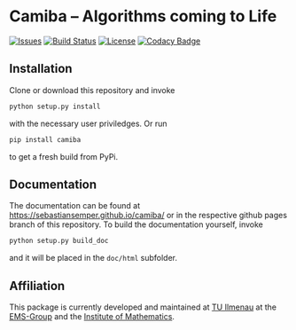 # Camiba – Algorithms coming to Life

[![Issues](https://img.shields.io/github/issues/SebastianSemper/camiba.svg)](https://github.com/SebastianSemper/camiba/issues) [![Build Status](https://travis-ci.org/SebastianSemper/camiba.svg?branch=master)](https://travis-ci.org/SebastianSemper/camiba) [![License](https://img.shields.io/github/license/SebastianSemper/camiba.svg)]() [![Codacy Badge](https://api.codacy.com/project/badge/Grade/54806db2cc1144ddb0a7ef4ebe12fb39)](https://www.codacy.com/app/SebastianSemper/camiba?utm_source=github.com&amp;utm_medium=referral&amp;utm_content=SebastianSemper/camiba&amp;utm_campaign=Badge_Grade)
## Installation

Clone or download this repository and invoke

```bash
python setup.py install
```

with the necessary user priviledges. Or run

```bash
pip install camiba
```
to get a fresh build from PyPi.

## Documentation

The documentation can be found at <https://sebastiansemper.github.io/camiba/>
or in the respective github pages branch of this repository. To build
the documentation yourself, invoke

```bash
python setup.py build_doc
```

and it will be placed in the `doc/html` subfolder.

## Affiliation

This package is currently developed and maintained at [TU Ilmenau](https://www.tu-ilmenau.de/) at the [EMS-Group](https://www.tu-ilmenau.de/it-ems/) and the [Institute of Mathematics](https://www.tu-ilmenau.de/math/).
